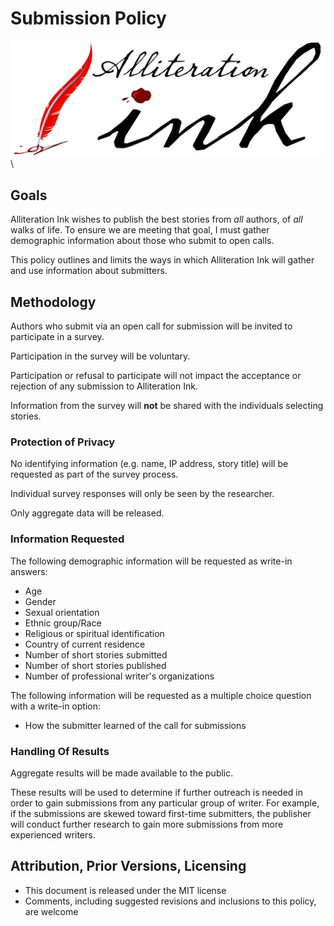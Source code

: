 # Submission Policy

![](aink_logo.png "Alliteration Ink")  \  

## Goals

Alliteration Ink wishes to publish the best stories from *all* authors, of *all* walks of life.  To ensure we are meeting that goal, I must gather demographic information about those who submit to open calls.

This policy outlines and limits the ways in which Alliteration Ink will gather and use information about submitters.

## Methodology

Authors who submit via an open call for submission will be invited to participate in a survey.  

Participation in the survey will be voluntary.  

Participation or refusal to participate will not impact the acceptance or rejection of any submission to Alliteration Ink.

Information from the survey will **not** be shared with the individuals selecting stories.

### Protection of Privacy

No identifying information (e.g. name, IP address, story title) will be requested as part of the survey process.

Individual survey responses will only be seen by the researcher.  

Only aggregate data will be released.

### Information Requested

The following demographic information will be requested as write-in answers:

* Age
* Gender
* Sexual orientation
* Ethnic group/Race
* Religious or spiritual identification
* Country of current residence
* Number of short stories submitted
* Number of short stories published
* Number of professional writer's organizations 

The following information will be requested as a multiple choice question with a write-in option:

* How the submitter learned of the call for submissions

### Handling Of Results

Aggregate results will be made available to the public.

These results will be used to determine if further outreach is needed in order to gain submissions from any particular group of writer.  For example, if the submissions are skewed toward first-time submitters, the publisher will conduct further research to gain more submissions from more experienced writers.

## Attribution, Prior Versions, Licensing

* This document is released under the MIT license
* Comments, including suggested revisions and inclusions to this policy, are welcome